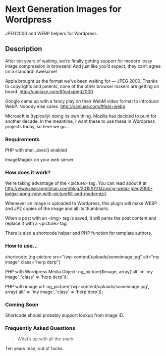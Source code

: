 Next Generation Images for Wordpress
====================================

JPEG2000 and WEBP helpers for Wordpress.

## Description

After ten years of waiting, we’re finally getting support for modern lossy image compression in browsers! And just like you’d expect, they can’t agree on a standard! Awesome!

Apple brought us the format we’ve been waiting for — JPEG 2000. Thanks to copyrights and patents, none of the other browser makers are getting on board.
http://caniuse.com/#feat=jpeg2000

Google came up with a fancy play on their WebM video format to introduce WebP. Nobody else cares.
http://caniuse.com/#feat=webp

Microsoft is (typically) doing its own thing. Mozilla has decided to punt for another decade. In the meantime, I want these to use these in Wordpress projects today, so here we go…

### Requirements

PHP with shell_exec() enabled

ImageMagick on your web server

### How does it work?

We’re taking advantage of the &lt;picture&gt; tag. You can read about it at http://www.useragentman.com/blog/2015/01/14/using-webp-jpeg2000-jpegxr-apng-now-with-picturefill-and-modernizr/

Whenever an image is uploaded to Wordpress, this plugin will make WEBP and JP2 copies of the image and all its thumbnails.

When a post with an &lt;img&gt; tag is saved, it will parse the post content and replace it with a &lt;picture&gt; tag.

There is also a shortcode helper and PHP function for template authors.

### How to use…

shortcode: [ng-picture src="/wp-content/uploads/someimage.jpg" alt="my image" class="herp derp"]

PHP with Wordpress Media Object: ng_picture($image, array('alt' => 'my image', 'class' => 'herp derp'));

PHP with image url: ng_picture('/wp-content/uploads/someimage.jpg', array('alt' => 'my image', 'class' => 'herp derp'));

### Coming Soon

Shortcode should probably support lookup from image ID.

### Frequently Asked Questions

> What’s up with all the snark

Ten years man, out of fucks.